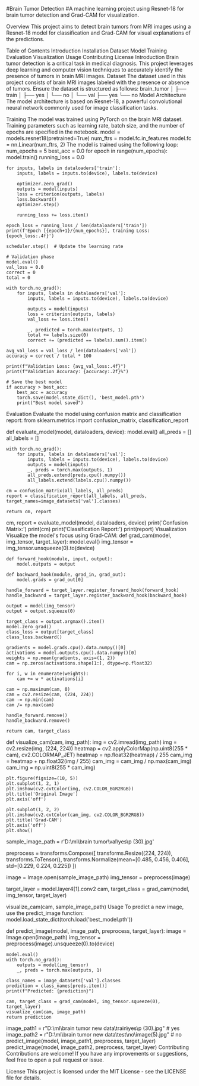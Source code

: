 #Brain Tumor Detection
#A machine learning project using Resnet-18 for brain tumor detection and Grad-CAM for visualization.

Overview
This project aims to detect brain tumors from MRI images using a Resnet-18 model for classification and Grad-CAM for visual explanations of the predictions.

Table of Contents
Introduction
Installation
Dataset
Model
Training
Evaluation
Visualization
Usage
Contributing
License
Introduction
Brain tumor detection is a critical task in medical diagnosis. This project leverages deep learning and computer vision techniques to accurately identify the presence of tumors in brain MRI images.
Dataset
The dataset used in this project consists of brain MRI images labeled with the presence or absence of tumors. Ensure the dataset is structured as follows:
brain_tumor
│
├── train
│   ├── yes
│   └── no
│
└── val
    ├── yes
    └── no
Model
Architecture
The model architecture is based on Resnet-18, a powerful convolutional neural network commonly used for image classification tasks.

Training
The model was trained using PyTorch on the brain MRI dataset. Training parameters such as learning rate, batch size, and the number of epochs are specified in the notebook.
model = models.resnet18(pretrained=True)
num_ftrs = model.fc.in_features
model.fc = nn.Linear(num_ftrs, 2)
The model is trained using the following loop:
num_epochs = 5
best_acc = 0.0
for epoch in range(num_epochs):
    model.train()
    running_loss = 0.0
    
    for inputs, labels in dataloaders['train']:
        inputs, labels = inputs.to(device), labels.to(device)
        
        optimizer.zero_grad()
        outputs = model(inputs)
        loss = criterion(outputs, labels)
        loss.backward()
        optimizer.step()
        
        running_loss += loss.item()
    
    epoch_loss = running_loss / len(dataloaders['train'])
    print(f'Epoch [{epoch+1}/{num_epochs}], training Loss: {epoch_loss:.4f}')
    
    scheduler.step()  # Update the learning rate
    
    # Validation phase
    model.eval()
    val_loss = 0.0
    correct = 0
    total = 0

    with torch.no_grad():
        for inputs, labels in dataloaders['val']:
            inputs, labels = inputs.to(device), labels.to(device)
        
            outputs = model(inputs)
            loss = criterion(outputs, labels)
            val_loss += loss.item()
        
            _, predicted = torch.max(outputs, 1)
            total += labels.size(0)
            correct += (predicted == labels).sum().item()

    avg_val_loss = val_loss / len(dataloaders['val'])
    accuracy = correct / total * 100

    print(f"Validation Loss: {avg_val_loss:.4f}")
    print(f"Validation Accuracy: {accuracy:.2f}%")

    # Save the best model
    if accuracy > best_acc:
        best_acc = accuracy
        torch.save(model.state_dict(), 'best_model.pth')
        print("Best model saved")
Evaluation
Evaluate the model using confusion matrix and classification report:
from sklearn.metrics import confusion_matrix, classification_report

def evaluate_model(model, dataloaders, device):
    model.eval()
    all_preds = []
    all_labels = []

    with torch.no_grad():
        for inputs, labels in dataloaders['val']:
            inputs, labels = inputs.to(device), labels.to(device)
            outputs = model(inputs)
            _, preds = torch.max(outputs, 1)
            all_preds.extend(preds.cpu().numpy())
            all_labels.extend(labels.cpu().numpy())

    cm = confusion_matrix(all_labels, all_preds)
    report = classification_report(all_labels, all_preds, target_names=image_datasets['val'].classes)

    return cm, report

cm, report = evaluate_model(model, dataloaders, device)
print('Confusion Matrix:')
print(cm)
print('Classification Report:')
print(report)
Visualization
Visualize the model's focus using Grad-CAM:
def grad_cam(model, img_tensor, target_layer):
    model.eval()
    img_tensor = img_tensor.unsqueeze(0).to(device)

    def forward_hook(module, input, output):
        model.outputs = output

    def backward_hook(module, grad_in, grad_out):
        model.grads = grad_out[0]

    handle_forward = target_layer.register_forward_hook(forward_hook)
    handle_backward = target_layer.register_backward_hook(backward_hook)

    output = model(img_tensor)
    output = output.squeeze(0)

    target_class = output.argmax().item()
    model.zero_grad()
    class_loss = output[target_class]
    class_loss.backward()

    gradients = model.grads.cpu().data.numpy()[0]
    activations = model.outputs.cpu().data.numpy()[0]
    weights = np.mean(gradients, axis=(1, 2))
    cam = np.zeros(activations.shape[1:], dtype=np.float32)

    for i, w in enumerate(weights):
        cam += w * activations[i]

    cam = np.maximum(cam, 0)
    cam = cv2.resize(cam, (224, 224))
    cam -= np.min(cam)
    cam /= np.max(cam)

    handle_forward.remove()
    handle_backward.remove()

    return cam, target_class

def visualize_cam(cam, img_path):
    img = cv2.imread(img_path)
    img = cv2.resize(img, (224, 224))
    heatmap = cv2.applyColorMap(np.uint8(255 * cam), cv2.COLORMAP_JET)
    heatmap = np.float32(heatmap) / 255
    cam_img = heatmap + np.float32(img / 255)
    cam_img = cam_img / np.max(cam_img)
    cam_img = np.uint8(255 * cam_img)

    plt.figure(figsize=(10, 5))
    plt.subplot(1, 2, 1)
    plt.imshow(cv2.cvtColor(img, cv2.COLOR_BGR2RGB))
    plt.title('Original Image')
    plt.axis('off')

    plt.subplot(1, 2, 2)
    plt.imshow(cv2.cvtColor(cam_img, cv2.COLOR_BGR2RGB))
    plt.title('Grad-CAM')
    plt.axis('off')
    plt.show()

sample_image_path = r'D:\ml\brain tumor\val\yes\p (30).jpg'

preprocess = transforms.Compose([
    transforms.Resize((224, 224)),
    transforms.ToTensor(),
    transforms.Normalize(mean=[0.485, 0.456, 0.406], std=[0.229, 0.224, 0.225])
])

image = Image.open(sample_image_path)
img_tensor = preprocess(image)

target_layer = model.layer4[1].conv2
cam, target_class = grad_cam(model, img_tensor, target_layer)

visualize_cam(cam, sample_image_path)
Usage
To predict a new image, use the predict_image function:
model.load_state_dict(torch.load('best_model.pth'))

def predict_image(model, image_path, preprocess, target_layer):
    image = Image.open(image_path)
    img_tensor = preprocess(image).unsqueeze(0).to(device)

    model.eval()
    with torch.no_grad():
        outputs = model(img_tensor)
        _, preds = torch.max(outputs, 1)

    class_names = image_datasets['val'].classes
    prediction = class_names[preds.item()]
    print(f"Predicted: {prediction}")

    cam, target_class = grad_cam(model, img_tensor.squeeze(0), target_layer)
    visualize_cam(cam, image_path)
    return prediction

image_path1 = r"D:\ml\brain tumor new data\train\yes\p (30).jpg"  # yes
image_path2 = r"D:\ml\brain tumor new data\test\no\image(5).jpg"  # no
predict_image(model, image_path1, preprocess, target_layer)
predict_image(model, image_path2, preprocess, target_layer)
Contributing
Contributions are welcome! If you have any improvements or suggestions, feel free to open a pull request or issue.

License
This project is licensed under the MIT License - see the LICENSE file for details.

